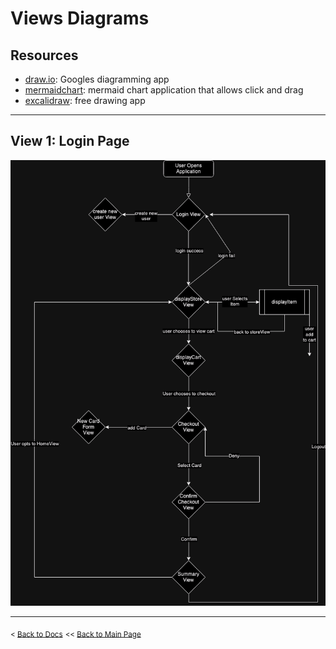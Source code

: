 # Views Diagrams
## Resources
- [draw.io](https://www.draw.io): Googles diagramming app
- [mermaidchart](https://www.mermaidchart.com/landing?utm_source=google_ads&utm_medium=primary_search&utm_campaign=markdownfocus-US&gad_source=1&gclid=Cj0KCQiAgJa6BhCOARIsAMiL7V_qx7LTRMCpA4KrpHJeeZg82YthBNYfP-ypsQgVA6MVsWzpbXP6NNEaAsKAEALw_wcB): mermaid chart application that allows click and drag
- [excalidraw](https://www.excalidraw.com/): free drawing app

---
## View 1: Login Page
![img goes here](/docs/img/example-UI-Diagram.png)

---
<sub>\< [Back to Docs](/docs/README.md)</sub>
<sub>\<\< [Back to Main Page](/README.md)</sub>